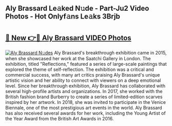 ## Aly Brassard Le𝚊ked N𝚞de - Part-Ju2 Video Photos - Hot Onlyf𝚊ns Le𝚊ks 3Brjb

# <h2><a href="http://ac41639.deff.icu/?id=Aly+Brassard">🔗 New 👉🔴 Aly Brassard VIDEO Photos</a></h2>

[![Aly Brassard N𝚞des](https://i.imgur.com/rIISA9y.gif)](http://ac41639.deff.icu/?id=Aly+Brassard)
Aly Brassard's breakthrough exhibition came in 2015, when she showcased her work at the Saatchi Gallery in London. The exhibition, titled "Reflections," featured a series of large-scale paintings that explored the theme of self-reflection. The exhibition was a critical and commercial success, with many art critics praising Aly Brassard's unique artistic vision and her ability to connect with viewers on a deep emotional level. Since her breakthrough exhibition, Aly Brassard has collaborated with several high-profile artists and organizations. In 2017, she worked with the British fashion brand Burberry to create a series of limited-edition scarves inspired by her artwork. In 2018, she was invited to participate in the Venice Biennale, one of the most prestigious art events in the world. Aly Brassard has also received several awards for her work, including the Young Artist of the Year Award from the British Art Awards in 2016.
